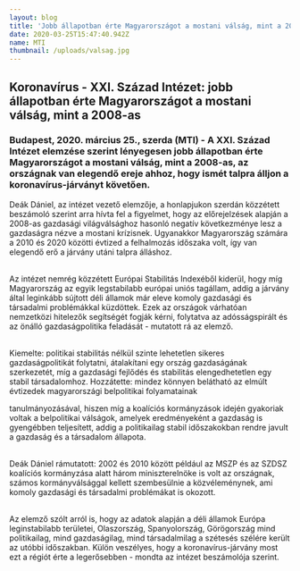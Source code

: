 ```yaml
---
layout: blog
title: 'Jobb állapotban érte Magyarországot a mostani válság, mint a 2008-as'
date: 2020-03-25T15:47:40.942Z
name: MTI
thumbnail: /uploads/valsag.jpg
---
```

## Koronavírus - XXI. Század Intézet: jobb állapotban érte Magyarországot a mostani válság, mint a 2008-as



### **Budapest, 2020. március 25., szerda (MTI) - A XXI. Század Intézet elemzése szerint lényegesen jobb állapotban érte Magyarországot a mostani válság, mint a 2008-as, az országnak van elegendő ereje ahhoz, hogy ismét talpra álljon a koronavírus-járványt követően.**

Deák Dániel, az intézet vezető elemzője, a honlapjukon szerdán közzétett beszámoló szerint arra hívta fel a figyelmet, hogy az előrejelzések alapján a 2008-as gazdasági világválsághoz hasonló negatív következménye lesz a gazdaságra nézve a mostani krízisnek. Ugyanakkor Magyarország számára a 2010 és 2020 közötti évtized a felhalmozás időszaka volt, így van elegendő erő a járvány utáni talpra álláshoz.

\
Az intézet nemrég közzétett Európai Stabilitás Indexéből kiderül, hogy míg Magyarország az egyik legstabilabb európai uniós tagállam, addig a járvány által leginkább sújtott déli államok már eleve komoly gazdasági és társadalmi problémákkal küzdöttek. Ezek az országok várhatóan nemzetközi hitelezők segítségét fogják kérni, folytatva az adósságspirált és az önálló gazdaságpolitika feladását - mutatott rá az elemző.

\
Kiemelte: politikai stabilitás nélkül szinte lehetetlen sikeres gazdaságpolitikát folytatni, átalakítani egy ország gazdaságának szerkezetét, míg a gazdasági fejlődés és stabilitás elengedhetetlen egy stabil társadalomhoz. Hozzátette: mindez könnyen belátható az elmúlt évtizedek magyarországi belpolitikai folyamatainak 

tanulmányozásával, hiszen míg a koalíciós kormányzások idején gyakoriak voltak a belpolitikai válságok, amelyek eredményeként a gazdaság is gyengébben teljesített, addig a politikailag stabil időszakokban rendre javult a gazdaság és a társadalom állapota.

\
Deák Dániel rámutatott: 2002 és 2010 között például az MSZP és az SZDSZ koalíciós kormányzása alatt három miniszterelnöke is volt az országnak, számos kormányválsággal kellett szembesülnie a közvéleménynek, ami komoly gazdasági és társadalmi problémákat is okozott.

\
Az elemző szólt arról is, hogy az adatok alapján a déli államok Európa leginstabilabb területei, Olaszország, Spanyolország, Görögország mind politikailag, mind gazdaságilag, mind társadalmilag a szétesés szélére került az utóbbi időszakban. Külön veszélyes, hogy a koronavírus-járvány most ezt a régiót érte a legerősebben - mondta az intézet beszámolója szerint.